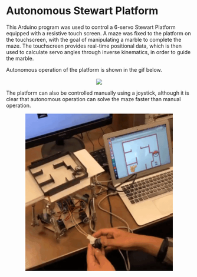 Autonomous Stewart Platform
=============================

This Arduino program was used to control a 6-servo Stewart Platform equipped with a resistive touch screen. A maze was fixed to the platform on the touchscreen, with the goal of manipulating a marble to complete the maze. The touchscreen provides real-time positional data, which is then used to calculate servo angles through inverse kinematics, in order to guide the marble. 

Autonomous operation of the platform is shown in the gif below.

<p align="CENTER">
  <img align="CENTER" src="auto.gif" width=400>
</p>


The platform can also be controlled manually using a joystick, although it is clear that autonomous operation can solve the maze faster than manual operation.

<p align="CENTER">
  <img align="CENTER" src="manualmode.gif" width=400>
</p>

